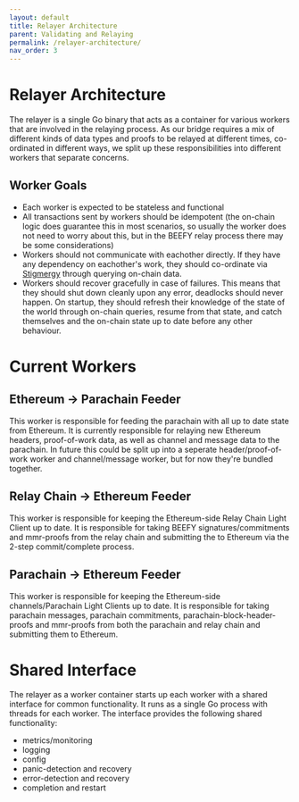 ```yaml
---
layout: default
title: Relayer Architecture
parent: Validating and Relaying
permalink: /relayer-architecture/
nav_order: 3
---
```


# Relayer Architecture
The relayer is a single Go binary that acts as a container for various workers that are involved in the relaying process. As our bridge requires a mix of different kinds of data types and proofs to be relayed at different times, co-ordinated in different ways, we split up these responsibilities into different workers that separate concerns.

## Worker Goals
 - Each worker is expected to be stateless and functional
 - All transactions sent by workers should be idempotent (the on-chain logic does guarantee this in most scenarios, so usually the worker does not need to worry about this, but in the BEEFY relay process there may be some considerations)
 - Workers should not communicate with eachother directly. If they have any dependency on eachother's work, they should co-ordinate via [Stigmergy](https://en.wikipedia.org/wiki/Stigmergy) through querying on-chain data.
 - Workers should recover gracefully in case of failures. This means that they should shut down cleanly upon any error, deadlocks should never happen. On startup, they should refresh their knowledge of the state of the world through on-chain queries, resume from that state, and catch themselves and the on-chain state up to date before any other behaviour.

# Current Workers

## Ethereum -> Parachain Feeder
This worker is responsible for feeding the parachain with all up to date state from Ethereum. It is currently responsible for relaying new Ethereum headers, proof-of-work data, as well as channel and message data to the parachain. In future this could be split up into a seperate header/proof-of-work worker and channel/message worker, but for now they're bundled together.

## Relay Chain -> Ethereum Feeder
This worker is responsible for keeping the Ethereum-side Relay Chain Light Client up to date. It is responsible for taking BEEFY signatures/commitments and mmr-proofs from the relay chain and submitting the to Ethereum via the 2-step commit/complete process.

## Parachain -> Ethereum Feeder
This worker is responsible for keeping the Ethereum-side channels/Parachain Light Clients up to date. It is responsible for taking parachain messages, parachain commitments, parachain-block-header-proofs and mmr-proofs from both the parachain and relay chain and submitting them to Ethereum.

# Shared Interface
The relayer as a worker container starts up each worker with a shared interface for common functionality. It runs as a single Go process with threads for each worker. The interface provides the following shared functionality:
 - metrics/monitoring
 - logging
 - config
 - panic-detection and recovery
 - error-detection and recovery
 - completion and restart
